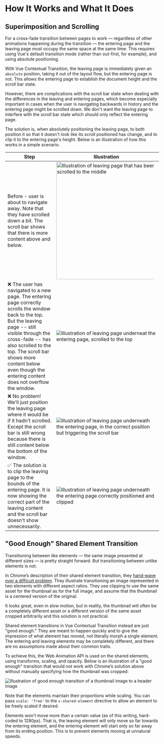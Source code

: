 # How It Works and What It Does

## Superimposition and Scrolling

For a cross-fade transition between pages to work — regardless of other animations happening during the transition — the entering page and the leaving page must occupy the same space at the same time. This requires using Vue's default transition mode (rather than out-first, for example), and using absolute positioning.

With Vue Contextual Transition, the leaving page is immediately given an `absolute` position, taking it out of the layout flow, but the entering page is not. This allows the entering page to establish the document height and the scroll bar state.

However, there are complications with the scroll bar state when dealing with the differences in the leaving and entering pages, which become especially important in cases when the user is navigating backwards in history and the entering page might be scrolled down. We don't want the leaving page to interfere with the scroll bar state which should only reflect the entering page.

The solution is, when absolutely positioning the leaving page, to both position it so that it doesn't look like its scroll positioned has change, and to clip it to the entering page's height. Below is an illustration of how this works in a simple scenario.

| Step | Illustration |
| ---- | ------------ |
| Before - user is about to navigate away. Note that they have scrolled down a bit. The scroll bar shows that there is more content above and below. | <img src="/about-to-leave.svg" style="width: 40vw; max-width: min(320px, 40vw)" alt="Illustration of leaving page that has been scrolled to the middle" /> |
| ❌ The user has navigated to a new page. The entering page correctly scrolls the window back to the top. But the leaving page -- still visible through the cross-fade -- has also scrolled to the top. The scroll bar shows more content below even though the entering content does not overflow the window. | ![Illustration of leaving page underneat the entering page, scrolled to the top](/unpositioned-and-unclipped.svg) |
| ❌ No problem! We'll just position the leaving page where it would be if it hadn't scrolled. Except the scroll bar is still wrong because there is still content below the bottom of the window. | ![Illustration of leaving page underneath the entering page, in the correct position but triggering the scroll bar ](/positioned-and-unclipped.svg) |
| ✅ The solution is to clip the leaving page to the bounds of the entering page. It is now showing the correct part of the leaving content and the scroll bar doesn't show unnecessarily. | ![Illustration of leaving page underneath the entering page correctly positioned and clipped ](/positioned-and-clipped.svg) |

## "Good Enough" Shared Element Transition

Transitioning between like elements — the same image presented at different sizes — is pretty straight forward. But transitioning between unlike elements is not.

In Chrome’s description of their shared element transition, they [hand-wave over a difficult problem](https://developer.chrome.com/docs/web-platform/view-transitions/#handling-changes-in-aspect-ratio). They illustrate transitioning an image represented in two elements with different aspect ratios. They use clipping to use the same asset for the thumbnail as for the full image, and assume that the thumbnail is a centered version of the original.

It looks great, even in slow motion, but in reality, the thumbnail will often be a completely different asset or a different version of the same asset cropped arbitrarily and this solution is not practical.

Shared element transitions in Vue Contextual Transition instead are just "good enough." They are meant to happen quickly and to give the impression of what element has moved, not literally morph a single element. The entering and leaving elements may be completely different, and there are no assumptions made about their common traits.

To achieve this, the Web Animation API is used on the shared elements, using transforms, scaling, and opacity. Below is an illustration of a "good enough" transition that would not work with Chrome’s solution above without manually specifying how the thumbnail was cropped:

![Illustration of good enough transition of a thumbnail image to a header image](/good-enough.png)

Note that the elements maintain their proportions while scaling. You can pass `scale: 'free'` to the `v-shared-element` directive to allow an element to be freely scaled if desired.

Elements won't move more than a certain value (as of this writing, hard-coded to 1280px). That is, the leaving element will only move so far towards the entering element, and the entering element will start only so far away from its ending position. This is to prevent elements moving at unnatural speeds.